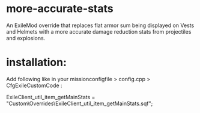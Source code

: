 # more-accurate-stats
An ExileMod override that replaces flat armor sum being displayed on Vests and Helmets with a more accurate damage reduction stats from projectiles and explosions.

# installation:

Add following like in your missionconfigfile > config.cpp > CfgExileCustomCode :

ExileClient_util_item_getMainStats = 										"Custom\Overrides\ExileClient_util_item_getMainStats.sqf";

